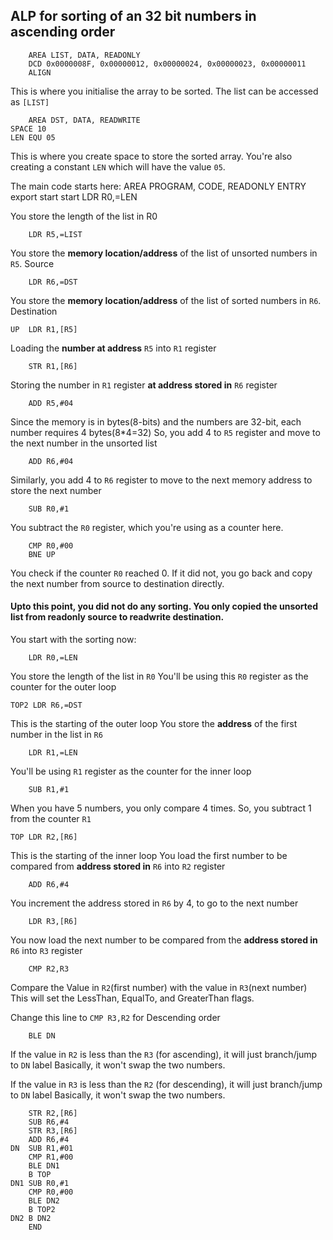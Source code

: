 ## ALP for sorting of an 32 bit numbers in ascending order

        AREA LIST, DATA, READONLY
        DCD 0x0000008F, 0x00000012, 0x00000024, 0x00000023, 0x00000011
        ALIGN	
This is where you initialise the array to be sorted. The list can be accessed as `[LIST]`

        AREA DST, DATA, READWRITE
    SPACE 10
    LEN EQU 05
This is where you create space to store the sorted array.
You're also creating a constant `LEN` which will have the value `05`.

The main code starts here:
        AREA PROGRAM, CODE, READONLY
        ENTRY
        export start 
    start
        LDR R0,=LEN
        
You store the length of the list in R0
        
        LDR R5,=LIST
You store the **memory location/address** of the list of unsorted numbers in `R5`. Source
        
        LDR R6,=DST
You store the **memory location/address** of the list of sorted numbers in `R6`. Destination
    
    UP  LDR R1,[R5]
Loading the **number at address** `R5` into `R1` register
        
        STR R1,[R6]
Storing the number in `R1` register **at address stored in** `R6` register
        
        ADD R5,#04
        
Since the memory is in bytes(8-bits) and the numbers are 32-bit, each number requires 4 bytes(8\*4=32)
So, you add 4 to `R5` register and move to the next number in the unsorted list
        
        ADD R6,#04
        
Similarly, you add 4 to `R6` register to move to the next memory address to store the next number
        
        SUB R0,#1
        
You subtract the `R0` register, which you're using as a counter here.
        
        CMP R0,#00
        BNE UP
        
You check if the counter `R0` reached 0. If it did not, you go back and copy the next number from source to destination directly.
#### Upto this point, you did not do any sorting. You only copied the unsorted list from readonly source to readwrite destination.
        
You start with the sorting now:
        
        LDR R0,=LEN
        
You store the length of the list in `R0`
You'll be using this `R0` register as the counter for the outer loop

    TOP2 LDR R6,=DST

This is the starting of the outer loop
You store the **address** of the first number in the list in `R6`
        
        LDR R1,=LEN

You'll be using `R1` register as the counter for the inner loop

        SUB R1,#1
        
When you have 5 numbers, you only compare 4 times. So, you subtract 1 from the counter `R1`

    TOP LDR R2,[R6]
    
This is the starting of the inner loop
You load the first number to be compared from **address stored in** `R6` into `R2` register
    
        ADD R6,#4
        
You increment the address stored in `R6` by 4, to go to the next number
        
        LDR R3,[R6]
        
You now load the next number to be compared from the **address stored in** `R6` into `R3` register
        
        CMP R2,R3      
        
Compare the Value in `R2`(first number) with the value in `R3`(next number)
This will set the LessThan, EqualTo, and GreaterThan flags.

Change this line to `CMP R3,R2` for Descending order
        
        BLE DN
        
If the value in `R2` is less than the `R3` (for ascending), it will just branch/jump to `DN` label
Basically, it won't swap the two numbers.


If the value in `R3` is less than the `R2` (for descending), it will just branch/jump to `DN` label
Basically, it won't swap the two numbers.


        STR R2,[R6]
        SUB R6,#4
        STR R3,[R6]
        ADD R6,#4
    DN  SUB R1,#01
        CMP R1,#00
        BLE DN1
        B TOP
    DN1 SUB R0,#1
        CMP R0,#00
        BLE DN2
        B TOP2
    DN2 B DN2
        END


